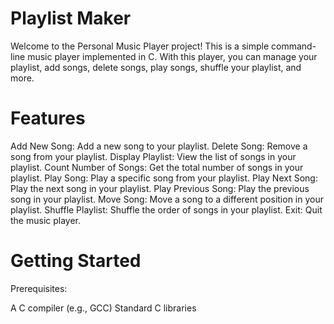 # Playlist Maker
Welcome to the Personal Music Player project! This is a simple command-line music player implemented in C. With this player, you can manage your playlist, add songs, delete songs, play songs, shuffle your playlist, and more.

# Features
Add New Song: Add a new song to your playlist.
Delete Song: Remove a song from your playlist.
Display Playlist: View the list of songs in your playlist.
Count Number of Songs: Get the total number of songs in your playlist.
Play Song: Play a specific song from your playlist.
Play Next Song: Play the next song in your playlist.
Play Previous Song: Play the previous song in your playlist.
Move Song: Move a song to a different position in your playlist.
Shuffle Playlist: Shuffle the order of songs in your playlist.
Exit: Quit the music player.

# Getting Started
Prerequisites:

A C compiler (e.g., GCC)
Standard C libraries
